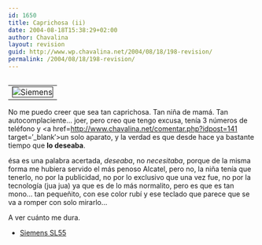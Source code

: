 ```yaml
---
id: 1650
title: Caprichosa (ii)
date: 2004-08-18T15:38:29+02:00
author: Chavalina
layout: revision
guid: http://www.wp.chavalina.net/2004/08/18/198-revision/
permalink: /2004/08/18/198-revision/
---
```

<table cellspacing="5" cellpadding="10" width="1" align="left">
  <tr>
    <td>
      <img src="http://www.chavalina.net/imagenes/fotos/sl55.jpg" border="1" alt=Siemens Sl55" border="1">
    </td>
  </tr>
</table>

No me puedo creer que sea tan caprichosa. Tan niña de mamá. Tan autocomplaciente… joer, pero creo que tengo excusa, tenía 3 números de teléfono y <a href=http://www.chavalina.net/comentar.php?idpost=141 target=&prime;_blank&prime;>un solo aparato</a>, y la verdad es que desde hace ya bastante tiempo que **lo deseaba**.

ésa es una palabra acertada, _deseaba_, no _necesitaba_, porque de la misma forma me hubiera servido el más penoso Alcatel, pero no, la niña tenía que tenerlo, no por la publicidad, no por lo exclusivo que una vez fue, no por la tecnología (jua jua) ya que es de lo más normalito, pero es que es tan mono… tan pequeñito, con ese color rubí y ese teclado que parece que se va a romper con solo mirarlo…

A ver cuánto me dura.

  * <a href=http://www.siemens-mobile.com/cds/frontdoor/0,2241,hq\_en\_0\_15799\_rArNrNrNrN,00.html target=&prime;_blank&prime;>Siemens SL55</a>